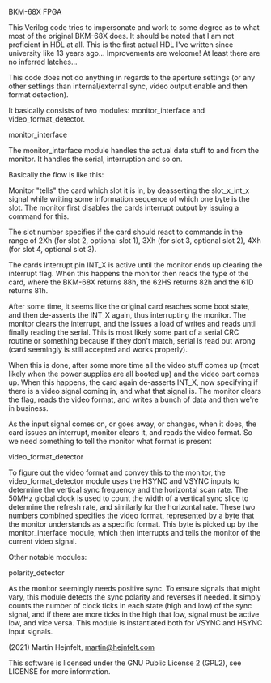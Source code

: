 BKM-68X FPGA

This Verilog code tries to impersonate and work to some degree as to what most of the original BKM-68X does.
It should be noted that I am not proficient in HDL at all. This is the first actual HDL I've written since university like 13 years ago...
Improvements are welcome! At least there are no inferred latches...

This code does not do anything in regards to the aperture settings (or any other settings than internal/external sync, video output enable and then format detection).

It basically consists of two modules: monitor_interface and video_format_detector.

monitor_interface

The monitor_interface module handles the actual data stuff to and from the monitor. It handles the serial, interruption and so on.

Basically the flow is like this:

Monitor "tells" the card which slot it is in, by deasserting the slot_x_int_x signal while writing some information sequence of which one byte is the slot. The monitor first disables the
cards interrupt output by issuing a command for this.

The slot number specifies if the card should react to commands in the range of 2Xh (for slot 2, optional slot 1), 3Xh (for slot 3, optional slot 2), 4Xh (for slot 4, optional slot 3).

The cards interrupt pin INT_X is active until the monitor ends up clearing the interrupt flag.
When this happens the monitor then reads the type of the card, where the BKM-68X returns 88h, the 62HS returns 82h and the 61D returns 81h.

After some time, it seems like the original card reaches some boot state, and then de-asserts the INT_X again, thus interrupting the monitor.
The monitor clears the interrupt, and the issues a load of writes and reads until finally reading the serial.
This is most likely some part of a serial CRC routine or something because if they don't match, serial is read out wrong (card seemingly is still accepted and works properly).

When this is done, after some more time all the video stuff comes up (most likely when the power supplies are all booted up) and the video part comes up.
When this happens, the card again de-asserts INT_X, now specifying if there is a video signal coming in, and what that signal is.
The monitor clears the flag, reads the video format, and writes a bunch of data and then we're in business.

As the input signal comes on, or goes away, or changes, when it does, the card issues an interrupt, monitor clears it, and reads the video format.
So we need something to tell the monitor what format is present

video_format_detector

To figure out the video format and convey this to the monitor, the video_format_detector module uses the HSYNC and VSYNC inputs to determine the vertical sync frequency and the horizontal scan rate.
The 50MHz global clock is used to count the width of a vertical sync slice to determine the refresh rate, and similarly for the horizontal rate.
These two numbers combined specifies the video format, represented by a byte that the monitor understands as a specific format.
This byte is picked up by the monitor_interface module, which then interrupts and tells the monitor of the current video signal.

Other notable modules:

polarity_detector

As the monitor seemingly needs positive sync. To ensure signals that might vary, this module detects the sync polarity and reverses if needed.
It simply counts the number of clock ticks in each state (high and low) of the sync signal, and if there are more ticks in the high that low, signal must be active low, and vice versa.
This module is instantiated both for VSYNC and HSYNC input signals.

(2021) Martin Hejnfelt, martin@hejnfelt.com

This software is licensed under the GNU Public License 2 (GPL2), see LICENSE for more information.
